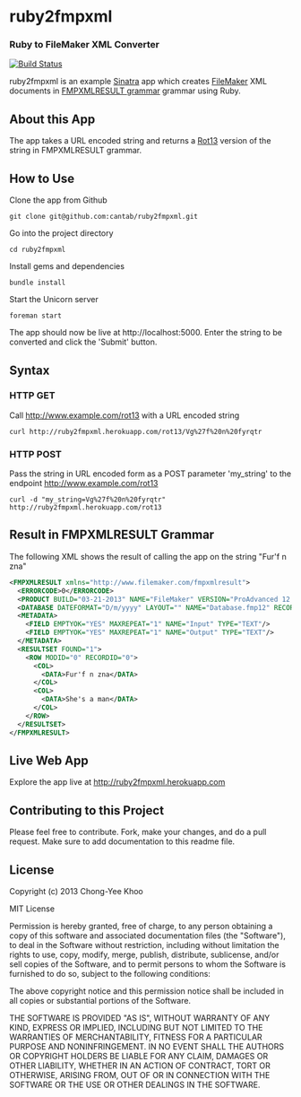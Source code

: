 # ruby2fmpxml

### Ruby to FileMaker XML Converter
[![Build Status](https://travis-ci.org/cantab/ruby2fmpxml.png?branch=master)](https://travis-ci.org/cantab/ruby2fmpxml)

ruby2fmpxml is an example [Sinatra](http://www.sinatrarb.com) app which creates [FileMaker](http://www.filemaker.com) XML documents in [FMPXMLRESULT grammar](http://www.filemaker.com/help/html/import_export.16.30.html) grammar using Ruby.

## About this App

The app takes a URL encoded string and returns a [Rot13](http://en.wikipedia.org/wiki/ROT13) version of the string in FMPXMLRESULT grammar.

## How to Use
Clone the app from Github
```
git clone git@github.com:cantab/ruby2fmpxml.git
```
Go into the project directory
```
cd ruby2fmpxml
```
Install gems and dependencies
```
bundle install
```
Start the Unicorn server
```
foreman start
```
The app should now be live at http://localhost:5000. Enter the string to be converted and click the 'Submit' button.

## Syntax
### HTTP GET
Call http://www.example.com/rot13 with a URL encoded string
```
curl http://ruby2fmpxml.herokuapp.com/rot13/Vg%27f%20n%20fyrqtr
```
### HTTP POST
Pass the string in URL encoded form as a POST parameter 'my_string' to the endpoint
http://www.example.com/rot13
```
curl -d "my_string=Vg%27f%20n%20fyrqtr" http://ruby2fmpxml.herokuapp.com/rot13
```
## Result in FMPXMLRESULT Grammar
The following XML shows the result of calling the app on the string "Fur'f n zna"
```xml
<FMPXMLRESULT xmlns="http://www.filemaker.com/fmpxmlresult">
  <ERRORCODE>0</ERRORCODE>
  <PRODUCT BUILD="03-21-2013" NAME="FileMaker" VERSION="ProAdvanced 12.0v4"/>
  <DATABASE DATEFORMAT="D/m/yyyy" LAYOUT="" NAME="Database.fmp12" RECORDS="1" TIMEFORMAT="h:mm:ss a"/>
  <METADATA>
    <FIELD EMPTYOK="YES" MAXREPEAT="1" NAME="Input" TYPE="TEXT"/>
    <FIELD EMPTYOK="YES" MAXREPEAT="1" NAME="Output" TYPE="TEXT"/>
  </METADATA>
  <RESULTSET FOUND="1">
    <ROW MODID="0" RECORDID="0">
      <COL>
        <DATA>Fur'f n zna</DATA>
      </COL>
      <COL>
        <DATA>She's a man</DATA>
      </COL>
    </ROW>
  </RESULTSET>
</FMPXMLRESULT>
```

## Live Web App
Explore the app live at http://ruby2fmpxml.herokuapp.com

## Contributing to this Project
Please feel free to contribute. Fork, make your changes, and do a pull request. Make sure to add documentation to this readme file.

## License
Copyright (c) 2013 Chong-Yee Khoo

MIT License

Permission is hereby granted, free of charge, to any person obtaining
a copy of this software and associated documentation files (the
"Software"), to deal in the Software without restriction, including
without limitation the rights to use, copy, modify, merge, publish,
distribute, sublicense, and/or sell copies of the Software, and to
permit persons to whom the Software is furnished to do so, subject to
the following conditions:

The above copyright notice and this permission notice shall be
included in all copies or substantial portions of the Software.

THE SOFTWARE IS PROVIDED "AS IS", WITHOUT WARRANTY OF ANY KIND,
EXPRESS OR IMPLIED, INCLUDING BUT NOT LIMITED TO THE WARRANTIES OF
MERCHANTABILITY, FITNESS FOR A PARTICULAR PURPOSE AND
NONINFRINGEMENT. IN NO EVENT SHALL THE AUTHORS OR COPYRIGHT HOLDERS BE
LIABLE FOR ANY CLAIM, DAMAGES OR OTHER LIABILITY, WHETHER IN AN ACTION
OF CONTRACT, TORT OR OTHERWISE, ARISING FROM, OUT OF OR IN CONNECTION
WITH THE SOFTWARE OR THE USE OR OTHER DEALINGS IN THE SOFTWARE.
